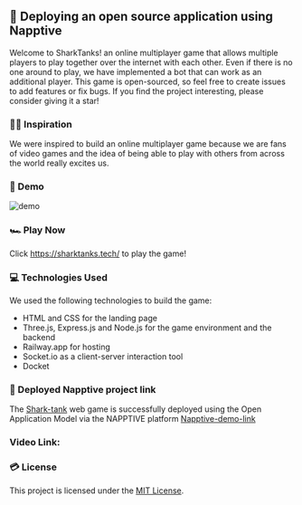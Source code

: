 ## 🚀 Deploying an open source application using Napptive

Welcome to SharkTanks! an online multiplayer game that allows multiple players to play together over the internet with each other. Even if there is no one around to play, we have implemented a bot that can work as an additional player. This game is open-sourced, so feel free to create issues to add features or fix bugs. If you find the project interesting, please consider giving it a star!

### 💪🏻 Inspiration
We were inspired to build an online multiplayer game because we are fans of video games and the idea of being able to play with others from across the world really excites us.

### 🚦 Demo
![demo](https://d112y698adiu2z.cloudfront.net/photos/production/software_photos/002/338/753/datas/original.png)

### 🏎 Play Now
Click https://sharktanks.tech/ to play the game!

### 💻 Technologies Used
We used the following technologies to build the game:

- HTML and CSS for the landing page
- Three.js, Express.js and Node.js for the game environment and the backend
- Railway.app for hosting
- Socket.io as a client-server interaction tool
- Docket

### 🚧 Deployed Napptive project link 
The [Shark-tank](sharktanks.tech/) web game is successfully deployed using the Open Application Model via the NAPPTIVE platform 
[Napptive-demo-link](https://nginx-ingress-cgnggjlt998c97mfuj2g.apps.playground.napptive.dev/)

### Video Link: 

### 💳 License

This project is licensed under the [MIT License](LICENSE).
